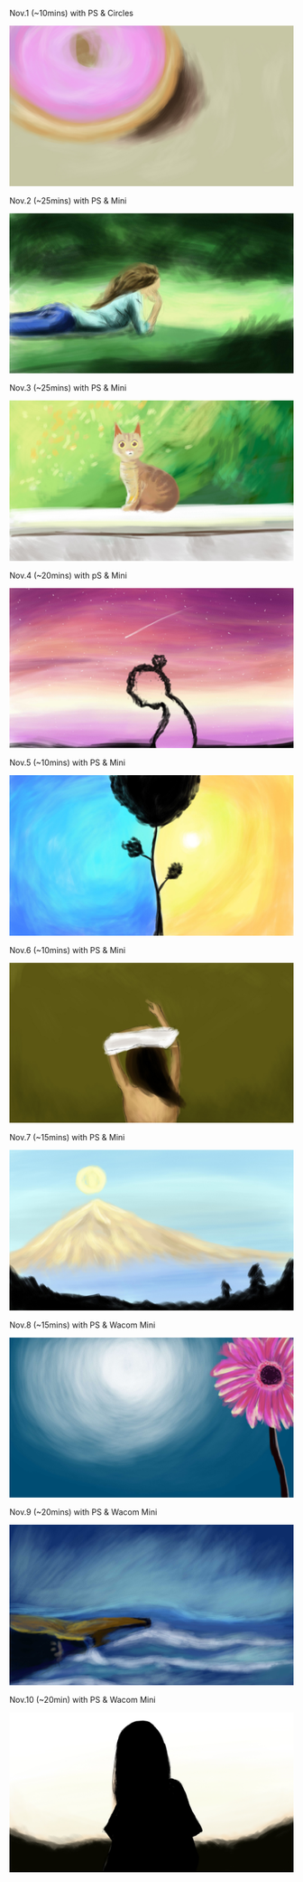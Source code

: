 Nov.1 (~10mins) with PS & Circles

![Circle](1.jpg)

Nov.2 (~25mins) with PS & Mini

![Thinking](2.jpg)

Nov.3 (~25mins) with PS & Mini

![Cat](3.jpg)

Nov.4 (~20mins) with pS & Mini

![Thinking](4.jpg)

Nov.5 (~10mins) with PS & Mini

![Yingyan](5.jpg)

Nov.6 (~10mins) with PS & Mini

![Dress](6.jpg)

Nov.7 (~15mins) with PS & Mini

![Mountain](7.jpg)

Nov.8 (~15mins) with PS & Wacom Mini

![Flowers](8.jpg)

Nov.9 (~20mins) with PS & Wacom Mini

![Sea](9.jpg)

Nov.10 (~20min) with PS & Wacom Mini

![Shadow](10.jpg)

